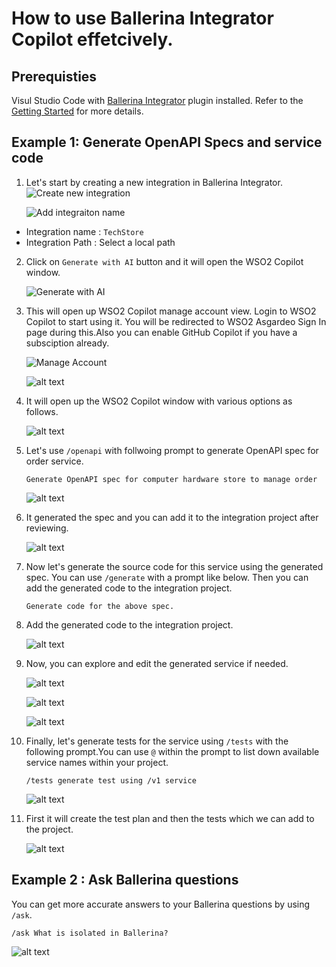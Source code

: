 # How to use Ballerina Integrator Copilot effetcively.

## Prerequisties

Visul Studio Code with [Ballerina Integrator](https://marketplace.visualstudio.com/items?itemName=WSO2.ballerina-integrator) plugin installed. Refer to the [Getting Started](https://wso2.github.io/docs-bi/get-started/quick-start-guide/) for more details. 


## Example 1: Generate OpenAPI Specs and service code

1. Let's start by creating a new integration in Ballerina Integrator. 
    ![Create new integration](./images/Create-new-integration.png)

    ![Add integraiton name](./images/Add-integration-name.png)

- Integration name : `TechStore`
- Integration Path : Select a local path

2. Click on `Generate with AI` button and it will open the WSO2 Copilot window. 

    ![Generate with AI](./images/Generate-with-AI.png)


3. This will open up WSO2 Copilot manage account view. Login to WSO2 Copilot to start using it. You will be redirected to WSO2 Asgardeo Sign In page during this.Also you can enable GitHub Copilot if you have a subsciption already. 

    ![Manage Account](./images/Manage-accounts.png)


    ![alt text](./images/Asgardeo-sign-in.png)

4. It will open up the WSO2 Copilot window with various options as follows. 

    ![alt text](./images/Copilot-options.png)

5. Let's use `/openapi` with follwoing prompt to generate OpenAPI spec for order service.

    ```
    Generate OpenAPI spec for computer hardware store to manage order
    ```

    ![alt text](./images/Generate-OpenAPI-spec.png)

6. It generated the spec and you can add it to the integration project after reviewing.

    ![alt text](./images/Generated-OpenAPI-spec.png)

7. Now let's generate the source code for this service using the generated spec. You can use `/generate` with a prompt like below. Then you can add the generated code to the integration project. 

    ```
    Generate code for the above spec.
    ```

8. Add the generated code to the integration project. 

    ![alt text](./images/Add-generated-code.png)

9. Now, you can explore and edit the generated service if needed. 

    ![alt text](./images/Generated-artifacts-overview.png)

    ![alt text](./images/Generated-types.png)

    ![alt text](./images/Generated-resource-function-flow.png)

10. Finally, let's generate tests for the service using `/tests` with the following prompt.You can use `@` within the prompt to list down available service names within your project. 

    ```
    /tests generate test using /v1 service 
    ```
    ![alt text](./images/Generate-tests.png)

11. First it will create the test plan and then the tests which we can add to the project. 


    ![alt text](./images/Generated-tests.png)

## Example 2 : Ask Ballerina questions 

You can  get more accurate answers to your Ballerina questions by using `/ask`. 

```
/ask What is isolated in Ballerina?
```

![alt text](./images/Ask-questions.png)